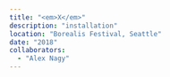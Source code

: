 ```yaml
---
title: "<em>X</em>"
description: "installation"
location: "Borealis Festival, Seattle"
date: "2018"
collaborators:
  - "Alex Nagy"
---
```

